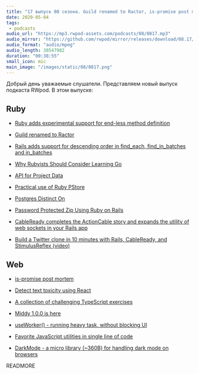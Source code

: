 ```yaml
---
title: "17 выпуск 08 сезона. Guild renamed to Ractor, is-promise post mortem, CableReady, Middy, useWorker, DarkMode и прочее"
date: 2020-05-04
tags:
 - podcasts
audio_url: "https://mp3.rwpod-assets.com/podcasts/08/0817.mp3"
audio_mirror: "https://github.com/rwpod/mirror/releases/download/08.17/0817.mp3"
audio_format: "audio/mpeg"
audio_length: 38547982
duration: "00:38:55"
small_icon: mic
main_image: "/images/static/08/0817.png"
---
```


Добрый день уважаемые слушатели. Представляем новый выпуск подкаста RWpod. В этом выпуске:

## Ruby

 - [Ruby adds experimental support for end-less method definition](https://blog.saeloun.com/2020/04/27/ruby-adds-endless-method-definition-experimental.html)
 - [Guild renamed to Ractor](https://github.com/ko1/ruby/blob/ractor/ractor.ja.md)
 - [Rails adds support for descending order in find_each, find_in_batches and in_batches](https://blog.saeloun.com/2020/04/29/rails-support-descending-order-for-find-each-find-in-batches)
 - [Why Rubyists Should Consider Learning Go](https://www.honeybadger.io/blog/rubyist-learn-go/)
 - [API for Project Data](https://www.ruby-toolbox.com/blog/2020-04-29/api-for-project-data)


 - [Practical use of Ruby PStore](https://blog.arkency.com/practical-use-of-ruby-pstore/)
 - [Postgres Distinct On](https://johnnunemaker.com/postgres-distinct-on/)
 - [Password Protected Zip Using Ruby on Rails](https://www.botreetechnologies.com/blog/password-protected-zip-using-ruby-on-rails)
 - [CableReady completes the ActionCable story and expands the utility of web sockets in your Rails app](https://cableready.stimulusreflex.com/)
 - [Build a Twitter clone in 10 minutes with Rails, CableReady, and StimulusReflex (video)](https://www.youtube.com/watch?v=F5hA79vKE_E)

## Web

 - [is-promise post mortem](https://medium.com/javascript-in-plain-english/is-promise-post-mortem-cab807f18dcc)
 - [Detect text toxicity using React](https://aralroca.com/blog/detect-text-toxicity-with-react)


 - [A collection of challenging TypeScript exercises](https://github.com/mdevils/typescript-exercises)
 - [Middy 1.0.0 is here](https://loige.co/middy-1-is-here/)
 - [useWorker() - running heavy task, without blocking UI](https://useworker.js.org/)
 - [Favorite JavaScript utilities in single line of code](https://1loc.dev/)
 - [DarkMode - a micro library (~360B) for handling dark mode on browsers](https://github.com/kazzkiq/darkmode)


READMORE
